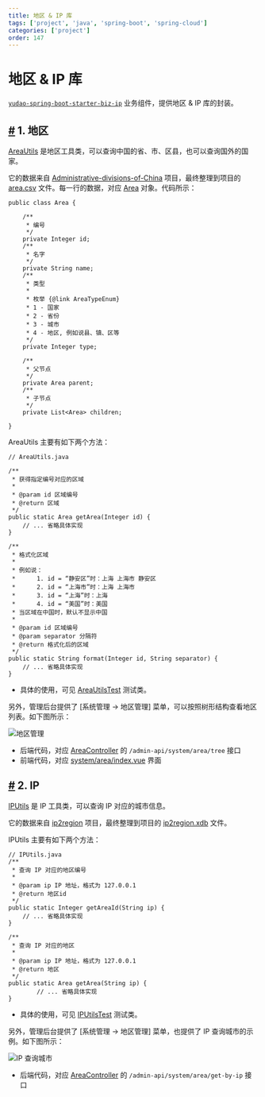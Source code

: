```yaml
---
title: 地区 & IP 库
tags: ['project', 'java', 'spring-boot', 'spring-cloud']
categories: ['project']
order: 147
---
```

# 地区 & IP 库

[`yudao-spring-boot-starter-biz-ip`](https://github.com/YunaiV/ruoyi-vue-pro/tree/master/yudao-framework/yudao-spring-boot-starter-biz-ip) 业务组件，提供地区 & IP 库的封装。

 ## [#](#_1-地区) 1. 地区

 [AreaUtils](https://github.com/YunaiV/ruoyi-vue-pro/blob/master/yudao-framework/yudao-spring-boot-starter-biz-ip/src/main/java/cn/iocoder/yudao/framework/ip/core/utils/AreaUtils.java) 是地区工具类，可以查询中国的省、市、区县，也可以查询国外的国家。

 它的数据来自 [Administrative-divisions-of-China](https://github.com/modood/Administrative-divisions-of-China) 项目，最终整理到项目的 [area.csv](https://github.com/YunaiV/yudao-cloud/blob/master/yudao-framework/yudao-spring-boot-starter-biz-ip/src/main/resources/area.csv) 文件。每一行的数据，对应 [Area](https://github.com/YunaiV/yudao-cloud/blob/master/yudao-framework/yudao-spring-boot-starter-biz-ip/src/main/java/cn/iocoder/yudao/framework/ip/core/Area.java) 对象。代码所示：


```
public class Area {

    /**
     * 编号
     */
    private Integer id;
    /**
     * 名字
     */
    private String name;
    /**
     * 类型
     *
     * 枚举 {@link AreaTypeEnum}
     * 1 - 国家
     * 2 - 省份
     * 3 - 城市
     * 4 - 地区, 例如说县、镇、区等
     */
    private Integer type;

    /**
     * 父节点
     */
    private Area parent;
    /**
     * 子节点
     */
    private List<Area> children;

}

```
AreaUtils 主要有如下两个方法：


```
// AreaUtils.java

/**
 * 获得指定编号对应的区域
 *
 * @param id 区域编号
 * @return 区域
 */
public static Area getArea(Integer id) {
    // ... 省略具体实现
}

/**
 * 格式化区域
 *
 * 例如说：
 *      1. id = “静安区”时：上海 上海市 静安区
 *      2. id = “上海市”时：上海 上海市
 *      3. id = “上海”时：上海
 *      4. id = “美国”时：美国
 * 当区域在中国时，默认不显示中国
 *
 * @param id 区域编号
 * @param separator 分隔符
 * @return 格式化后的区域
 */
public static String format(Integer id, String separator) {
    // ... 省略具体实现
}

```
* 具体的使用，可见 [AreaUtilsTest](https://github.com/YunaiV/yudao-cloud/blob/master/yudao-framework/yudao-spring-boot-starter-biz-ip/src/test/java/cn/iocoder/yudao/framework/ip/core/utils/AreaUtilsTest.java) 测试类。

 另外，管理后台提供了 [系统管理 -> 地区管理] 菜单，可以按照树形结构查看地区列表。如下图所示：

 ![地区管理](https://cloud.iocoder.cn/img/%E5%9C%B0%E5%8C%BA%E4%B8%8EIP/%E5%9C%B0%E5%8C%BA%E7%AE%A1%E7%90%86.png)

 * 后端代码，对应 [AreaController](https://github.com/YunaiV/yudao-cloud/blob/master/yudao-module-system/yudao-module-system-biz/src/main/java/cn/iocoder/yudao/module/system/controller/admin/ip/AreaController.java#L29-L35) 的 `/admin-api/system/area/tree` 接口
* 前端代码，对应 [system/area/index.vue](https://github.com/yudaocode/yudao-ui-admin-vue2/blob/master/src/views/system/area/index.vue) 界面

 ## [#](#_2-ip) 2. IP

 [IPUtils](https://github.com/YunaiV/yudao-cloud/blob/master/yudao-framework/yudao-spring-boot-starter-biz-ip/src/main/java/cn/iocoder/yudao/framework/ip/core/utils/IPUtils.java) 是 IP 工具类，可以查询 IP 对应的城市信息。

 它的数据来自 [ip2region](https://gitee.com/lionsoul/ip2region) 项目，最终整理到项目的 [ip2region.xdb](https://github.com/YunaiV/yudao-cloud/blob/master/yudao-framework/yudao-spring-boot-starter-biz-ip/src/main/resources/ip2region.xdb) 文件。

 IPUtils 主要有如下两个方法：


```
// IPUtils.java
/**
 * 查询 IP 对应的地区编号
 *
 * @param ip IP 地址，格式为 127.0.0.1
 * @return 地区id
 */
public static Integer getAreaId(String ip) {
    // ... 省略具体实现
}

/**
 * 查询 IP 对应的地区
 *
 * @param ip IP 地址，格式为 127.0.0.1
 * @return 地区
 */
public static Area getArea(String ip) {
        // ... 省略具体实现
}

```
* 具体的使用，可见 [IPUtilsTest](https://github.com/YunaiV/yudao-cloud/blob/master/yudao-framework/yudao-spring-boot-starter-biz-ip/src/test/java/cn/iocoder/yudao/framework/ip/core/utils/IPUtilsTest.java) 测试类。

 另外，管理后台提供了 [系统管理 -> 地区管理] 菜单，也提供了 IP 查询城市的示例。如下图所示：

 ![IP 查询城市](https://cloud.iocoder.cn/img/%E5%9C%B0%E5%8C%BA%E4%B8%8EIP/IP%E6%9F%A5%E8%AF%A2%E5%9F%8E%E5%B8%82.png)

 * 后端代码，对应 [AreaController](https://github.com/YunaiV/yudao-cloud/blob/master/yudao-module-system/yudao-module-system-biz/src/main/java/cn/iocoder/yudao/module/system/controller/admin/ip/AreaController.java#L37-L48) 的 `/admin-api/system/area/get-by-ip` 接口
